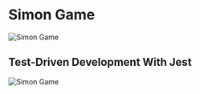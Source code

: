 # Simon Game

![Simon Game]("images/simon-game.png")

## Test-Driven Development With Jest
![Simon Game]("images/simon-tests.png")